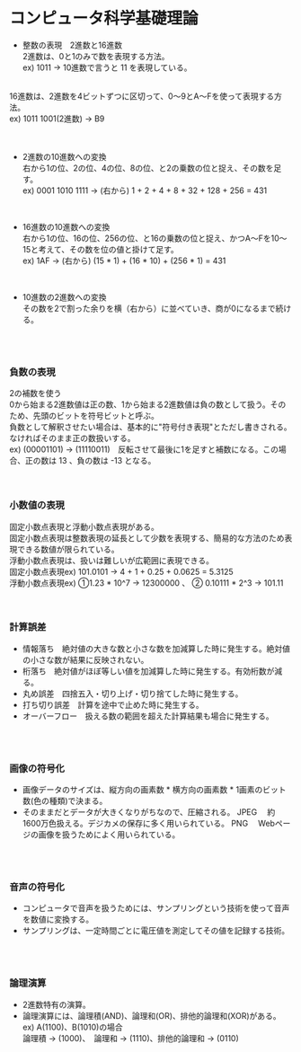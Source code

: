 # コンピュータ科学基礎理論
- 整数の表現　2進数と16進数<br>
2進数は、0と1のみで数を表現する方法。<br>
ex) 1011  → 10進数で言うと 11 を表現している。<br>
<br />
16進数は、2進数を4ビットずつに区切って、0〜9とA〜Fを使って表現する方法。<br>
ex) 1011 1001(2進数)  →  B9<br>
<br />
<br />

- 2進数の10進数への変換<br>
右から1の位、2の位、4の位、8の位、と2の乗数の位と捉え、その数を足す。<br>
ex) 0001 1010 1111  →  (右から) 1 + 2 + 4 + 8 + 32 + 128 + 256 = 431<br>
<br />

- 16進数の10進数への変換<br>
右から1の位、16の位、256の位、と16の乗数の位と捉え、かつA〜Fを10〜15と考えて、その数を位の値と掛けて足す。<br>
ex) 1AF  →  (右から) (15 * 1) + (16 * 10) + (256 * 1) = 431<br>
<br />

- 10進数の2進数への変換<br>
その数を2で割った余りを横（右から）に並べていき、商が0になるまで続ける。
<br />
<br />

### 負数の表現
2の補数を使う<br>
0から始まる2進数値は正の数、1から始まる2進数値は負の数として扱う。そのため、先頭のビットを符号ビットと呼ぶ。<br>
負数として解釈させたい場合は、基本的に"符号付き表現"とただし書きされる。なければそのまま正の数扱いする。<br>
ex) (00001101) → (11110011)　反転させて最後に1を足すと補数になる。この場合、正の数は 13 、負の数は -13 となる。<br>
<br />
<br />

### 小数値の表現
固定小数点表現と浮動小数点表現がある。<br>
固定小数点表現は整数表現の延長として少数を表現する、簡易的な方法のため表現できる数値が限られている。<br>
浮動小数点表現は、扱いは難しいが広範囲に表現できる。<br>
固定小数点表現ex)  101.0101  →  4 + 1 + 0.25 + 0.0625  =  5.3125<br>
浮動小数点表現ex)  ①1.23 * 10^7  →  12300000 、 ② 0.10111 * 2^3  →  101.11<br>
<br />
<br />

### 計算誤差
- 情報落ち　絶対値の大きな数と小さな数を加減算した時に発生する。絶対値の小さな数が結果に反映されない。
- 桁落ち　絶対値がほぼ等しい値を加減算した時に発生する。有効桁数が減る。
- 丸め誤差　四捨五入・切り上げ・切り捨てした時に発生する。
- 打ち切り誤差　計算を途中で止めた時に発生する。
- オーバーフロー　扱える数の範囲を超えた計算結果も場合に発生する。
<br />
<br />

### 画像の符号化
- 画像データのサイズは、縦方向の画素数 * 横方向の画素数 * 1画素のビット数(色の種類)で決まる。
- そのままだとデータが大きくなりがちなので、圧縮される。
JPEG 　約1600万色扱える。デジカメの保存に多く用いられている。
PNG 　Webページの画像を扱うためによく用いられている。
<br />
<br />

### 音声の符号化
- コンピュータで音声を扱うためには、サンプリングという技術を使って音声を数値に変換する。
- サンプリングは、一定時間ごとに電圧値を測定してその値を記録する技術。
<br />
<br />

### 論理演算
- 2進数特有の演算。
- 論理演算には、論理積(AND)、論理和(OR)、排他的論理和(XOR)がある。<br>
ex) A(1100)、B(1010)の場合<br>
  論理積 → (1000)、　論理和 → (1110)、排他的論理和 → (0110)
